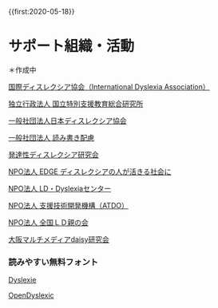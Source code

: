 {{first:2020-05-18}}

# サポート組織・活動
＊作成中

[国際ディスレクシア協会（International Dyslexia Association）](https://dyslexiaida.org/)

[独立行政法人 国立特別支援教育総合研究所](https://www.nise.go.jp/nc/)

[一般社団法人日本ディスレクシア協会](https://jdyslexia.com/)

[一般社団法人 読み書き配慮](https://yomikaki.or.jp/)

[発達性ディスレクシア研究会](http://square.umin.ac.jp/dyslexia/index.html)

[NPO法人 EDGE ディスレクシアの人が活きる社会に](https://www.npo-edge.jp/)

[NPO法人 LD・Dyslexiaセンター](http://square.umin.ac.jp/LDDX/index.html)

[NPO法人 支援技術開発機構（ATDO）](https://atdo.website/)

[NPO法人 全国ＬＤ親の会](http://www.jpald.net/index.php)

[大阪マルチメディアdaisy研究会](https://www.facebook.com/osakadaisy/)

### 読みやすい無料フォント
[Dyslexie](https://en.wikipedia.org/wiki/Dyslexie)

[OpenDyslexic](https://gumroad.com/l/OpenDyslexic)

